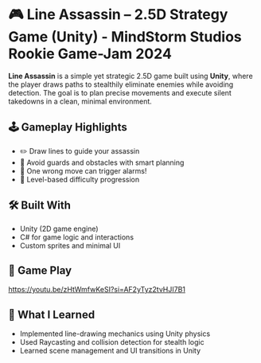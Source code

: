 # 🎮 Line Assassin – 2.5D Strategy Game (Unity) - MindStorm Studios Rookie Game-Jam 2024

**Line Assassin** is a simple yet strategic 2.5D game built using **Unity**, where the player draws paths to stealthily eliminate enemies while avoiding detection. The goal is to plan precise movements and execute silent takedowns in a clean, minimal environment.

## 🕹️ Gameplay Highlights

- ✏️ Draw lines to guide your assassin
- 🧠 Avoid guards and obstacles with smart planning
- 🚨 One wrong move can trigger alarms!
- 🎯 Level-based difficulty progression

## 🛠️ Built With

- Unity (2D game engine)
- C# for game logic and interactions
- Custom sprites and minimal UI

## 🎥 Game Play

https://youtu.be/zHtWmfwKeSI?si=AF2yTyz2tvHJI7B1

## 🧠 What I Learned

- Implemented line-drawing mechanics using Unity physics
- Used Raycasting and collision detection for stealth logic
- Learned scene management and UI transitions in Unity

